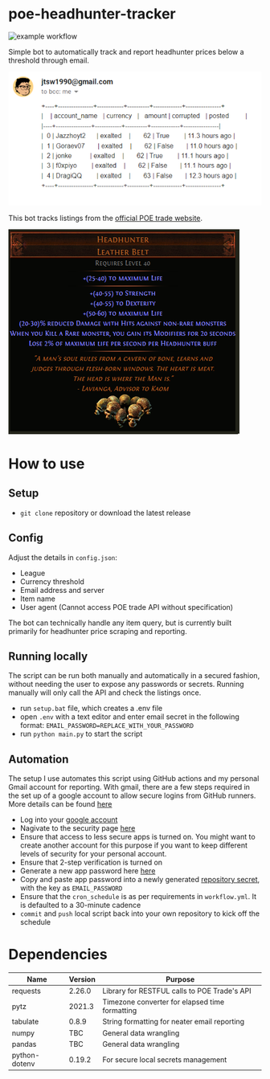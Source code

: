 # poe-headhunter-tracker
![example workflow](https://github.com/jtsw1990/poe-headhunter/actions/workflows/workflow.yml/badge.svg)

Simple bot to automatically track and report headhunter prices below a threshold through email.

![alt text](assets/email_example_v1.png)

This bot tracks listings from the [official POE trade website](https://www.pathofexile.com/trade).

![alt text](assets/headhunter_tooltip.png)



# How to use

## Setup

- `git clone` repository or download the latest release


## Config

Adjust the details in `config.json`:
- League
- Currency threshold
- Email address and server
- Item name
- User agent (Cannot access POE trade API without specification)

The bot can technically handle any item query, but is currently built primarily for headhunter price scraping and reporting.

## Running locally

The script can be run both manually and automatically in a secured fashion, without needing the user to expose any passwords or secrets.
Running manually will only call the API and check the listings once.

- run `setup.bat` file, which creates a .env file
- open `.env` with a text editor and enter email secret in the following format:
    `EMAIL_PASSWORD=REPLACE_WITH_YOUR_PASSWORD`
- run `python main.py` to start the script


## Automation

The setup I use automates this script using GitHub actions and my personal Gmail account for reporting.
With gmail, there are a few steps required in the set up of a google account to allow secure logins from GitHub runners.
More details can be found [here]()

- Log into your [google account](https://myaccount.google.com/?utm_source=sign_in_no_continue)
- Nagivate to the security page [here](https://myaccount.google.com/security)
- Ensure that access to less secure apps is turned on. You might want to create another account for this purpose if you want to keep different levels of security for your personal account.
- Ensure that 2-step verification is turned on
- Generate a new app password here [here](https://myaccount.google.com/apppasswords?rapt=AEjHL4PXuRfcGM272Fn2O5BulRNILUfhqfKVHNuKKEi6gO-17YkzFcyGSq2SLX2NmyjNdZr3zwD_4TmRFQmKx6KUYDjK1H9wrQ)
- Copy and paste app password into a newly generated [repository secret](https://github.com/jtsw1990/poe-headhunter/settings/secrets/actions), with the key as `EMAIL_PASSWORD`
- Ensure that the `cron_schedule` is as per requirements in `workflow.yml`. It is defaulted to a 30-minute cadence
- `commit` and `push` local script back into your own repository to kick off the schedule

# Dependencies

| Name  | Version | Purpose |
| ------------- | ------------- | ----------- |
| requests  | 2.26.0 | Library for RESTFUL calls to POE Trade's API |
| pytz  | 2021.3 | Timezone converter for elapsed time formatting |
| tabulate | 0.8.9 | String formatting for neater email reporting |
| numpy | TBC | General data wrangling |
| pandas | TBC | General data wrangling |
| python-dotenv | 0.19.2 | For secure local secrets management |
